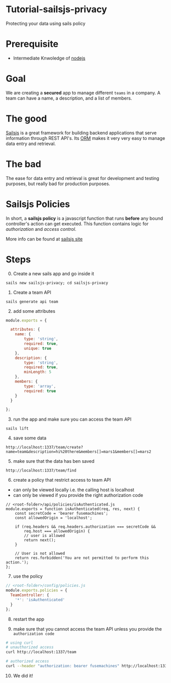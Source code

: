 # Tutorial-sailsjs-privacy

Protecting your data using sails policy

# Prerequisite
* Intermediate Knwoledge of [nodejs]()

# Goal
We are creating a **secured** app to manage different `teams` in a company.
A team can have a name, a description, and a list of members.

# The good
[Sailsjs](sailsjs.org) is a great framework for building backend applications that serve information through REST API's.
Its [ORM]() makes it very very easy to manage data entry and retrieval. 

# The bad
The ease for data entry and retrieval is great for development and testing purposes, but really bad for production purposes.

# Sailsjs Policies
In short, a **sailsjs policy** is a javascript function that runs **before** any bound controller's action can get executed.
This function contains logic for *authorization* and *access control*.

More info can be found at [sailsjs site]()

# Steps
0. Create a new sails app and go inside it
```
sails new sailsjs-privacy; cd sailsjs-privacy
```
1. Create a team API
```
sails generate api team
```

2. add some attributes
```javascript
module.exports = {

  attributes: {
  	name: {
    	type: 'string',
        required: true,
    	unique: true
  	},
  	description: {
  		type: 'string',
        required: true,
      	minLength: 5
  	},
  	members: {
  		type: 'array',
        required: true
  	}
  }

};
```

3. run the app and make sure you can access the team API
```
sails lift
```

4. save some data 
```
http://localhost:1337/team/create?name=team&description=hi%20there&members[]=mars1&members[]=mars2
```

5. make sure that the data has ben saved
```
http://localhost:1337/team/find
```

6. create a policy that restrict access to team API
 * can only be viewed locally i.e. the calling host is localhost
 * can only be viewed if you provide the right authorization code
```
// <root-folder>/api/policies/isAuthenticated.js
module.exports = function isAuthenticated(req, res, next) {
	const secretCode = 'bearer fusemachines';
	const allowedOrigin = 'localhost';

	if (req.headers && req.headers.authorization === secretCode &&
	    req.host === allowedOrigin) {
	    // user is allowed
    	return next();
	}

	// User is not allowed
	return res.forbidden('You are not permitted to perform this action.');
};
```
7. use the policy
```javascript
// <root-folder>/config/policies.js
module.exports.policies = {
  TeamController: {
    '*': 'isAuthenticated'
  }
};
```
8. restart the app

9. make sure that you cannot access the team API unless you provide the `authorization code`
```bash
# using curl
# unauthorized access
curl http://localhost:1337/team

# authorized access
curl --header "authorization: bearer fusemachines" http://localhost:1337/team
```

10. We did it!
